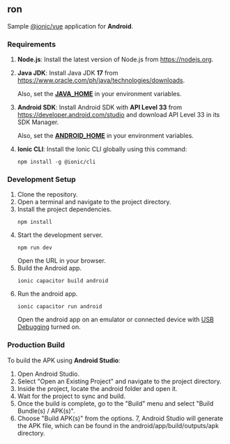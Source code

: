 ## ron
Sample [@ionic/vue](https://ionicframework.com/docs/vue/overview) application for **Android**.

### Requirements
1. **Node.js**: Install the latest version of Node.js from <https://nodejs.org>.
2. **Java JDK**: Install Java JDK **17** from <https://www.oracle.com/ph/java/technologies/downloads>.

    Also, set the [**JAVA_HOME**](https://confluence.atlassian.com/doc/setting-the-java_home-variable-in-windows-8895.html) in your environment variables.
3. **Android SDK**: Install Android SDK with **API Level 33** from <https://developer.android.com/studio>
    and download API Level 33 in its SDK Manager.
    
   Also, set the [**ANDROID_HOME**](https://www.programsbuzz.com/article/set-androidhome-environment-variable-windows-10) in your environment variables.
4. **Ionic CLI**: Install the Ionic CLI globally using this command:
    ```shell
    npm install -g @ionic/cli
    ```
   
### Development Setup
1. Clone the repository.
2. Open a terminal and navigate to the project directory.
3. Install the project dependencies.
    ```shell
    npm install
    ```
4. Start the development server.
    ```shell
    npm run dev
    ```
   Open the URL in your browser.
5. Build the Android app.
    ```shell
    ionic capacitor build android
    ```
6. Run the android app.
    ```shell
    ionic capacitor run android
    ```
   Open the android app on an emulator or connected device with 
   [USB Debugging](https://www.makeuseof.com/tag/what-is-usb-debugging-mode-on-android-makeuseof-explains/)
   turned on.

### Production Build
To build the APK using **Android Studio**:

1. Open Android Studio.
2. Select "Open an Existing Project" and navigate to the project directory.
3. Inside the project, locate the android folder and open it.
4. Wait for the project to sync and build.
5. Once the build is complete, go to the "Build" menu and select "Build Bundle(s) / APK(s)".
6. Choose "Build APK(s)" from the options.
7, Android Studio will generate the APK file, which can be found in the android/app/build/outputs/apk directory.
